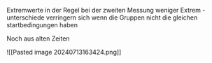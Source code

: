 Extremwerte in der Regel bei der zweiten Messung weniger Extrem
-unterschiede verringern sich wenn die Gruppen nicht die gleichen startbedingungen haben




Noch aus alten Zeiten

![[Pasted image 20240713163424.png]]